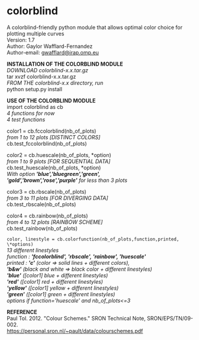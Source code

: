 # colorblind
A colorblind-friendly python module that allows optimal color choice for plotting multiple curves  
Version: 1.7  
Author: Gaylor Wafflard-Fernandez  
Author-email: gwafflard@irap.omp.eu

**INSTALLATION OF THE COLORBLIND MODULE**  
_DOWNLOAD colorblind-x.x.tar.gz_  
tar xvzf colorblind-x.x.tar.gz  
_FROM THE colorblind-x.x directory, run_  
python setup.py install

**USE OF THE COLORBLIND MODULE**  
import colorblind as cb  
_4 functions for now  
4 test functions_

color1 = cb.fccolorblind(nb_of_plots)  
_from 1 to 12 plots [DISTINCT COLORS]_  
cb.test_fccolorblind(nb_of_plots)

color2 = cb.huescale(nb_of_plots, \*option)  
_from 1 to 9 plots [FOR SEQUENTIAL DATA]_  
cb.test_huescale(nb_of_plots, \*option)  
_With option ***'blue','bluegreen','green',  
'gold','brown','rose','purple'*** for less than 3 plots_

color3 = cb.rbscale(nb_of_plots)  
_from 3 to 11 plots [FOR DIVERGING DATA]_  
cb.test_rbscale(nb_of_plots)

color4 = cb.rainbow(nb_of_plots)  
_from 4 to 12 plots [RAINBOW SCHEME]_  
cb.test_rainbow(nb_of_plots)

`color, linestyle = cb.colorfunction(nb_of_plots,function,printed, \*options)`  
_13 different linestyles  
function : ***'fccolorblind', 'rbscale', 'rainbow', 'huescale'***  
printed : ***'c'*** (color => solid lines + different colors),  
***'b&w'*** (black and white => black color + different linestyles)  
***'blue'*** ([color1] blue + different linestyles)  
***'red'*** ([color1] red + different linestyles)  
***'yellow'*** ([color1] yellow + different linestyles)  
***'green'*** ([color1] green + different linestyles)  
options if function='huescale' and nb_of_plots<=3_

**REFERENCE**  
Paul Tol. 2012. "Colour Schemes." SRON Technical Note, SRON/EPS/TN/09-002.  
https://personal.sron.nl/~pault/data/colourschemes.pdf
